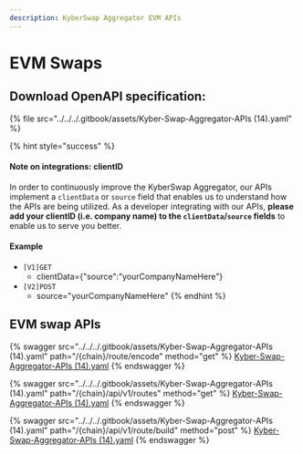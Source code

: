 ```yaml
---
description: KyberSwap Aggregator EVM APIs
---
```


# EVM Swaps

## Download OpenAPI specification:

{% file src="../../../.gitbook/assets/Kyber-Swap-Aggregator-APIs (14).yaml" %}

{% hint style="success" %}
#### Note on integrations: clientID

In order to continuously improve the KyberSwap Aggregator, our APIs implement a `clientData` or `source` field that enables us to understand how the APIs are being utilized. As a developer integrating with our APIs, **please add your clientID (i.e. company name) to the `clientData`/`source` fields** to enable us to serve you better.&#x20;

#### Example

* `[V1]GET`
  * clientData={"source":"yourCompanyNameHere"}
* `[V2]POST`
  * source="yourCompanyNameHere"
{% endhint %}

## EVM swap APIs

{% swagger src="../../../.gitbook/assets/Kyber-Swap-Aggregator-APIs (14).yaml" path="/{chain}/route/encode" method="get" %}
[Kyber-Swap-Aggregator-APIs (14).yaml](<../../../.gitbook/assets/Kyber-Swap-Aggregator-APIs (14).yaml>)
{% endswagger %}

{% swagger src="../../../.gitbook/assets/Kyber-Swap-Aggregator-APIs (14).yaml" path="/{chain}/api/v1/routes" method="get" %}
[Kyber-Swap-Aggregator-APIs (14).yaml](<../../../.gitbook/assets/Kyber-Swap-Aggregator-APIs (14).yaml>)
{% endswagger %}

{% swagger src="../../../.gitbook/assets/Kyber-Swap-Aggregator-APIs (14).yaml" path="/{chain}/api/v1/route/build" method="post" %}
[Kyber-Swap-Aggregator-APIs (14).yaml](<../../../.gitbook/assets/Kyber-Swap-Aggregator-APIs (14).yaml>)
{% endswagger %}
